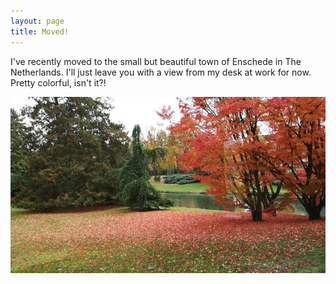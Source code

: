 ```yaml
---
layout: page
title: Moved!
---
```


I've recently moved to the small but beautiful town of Enschede in The
Netherlands. I'll just leave you with a view from my desk at work for
now. Pretty colorful, isn't it?!

![Office View](public/office-view.jpg "You can see my computer screen right there!")
